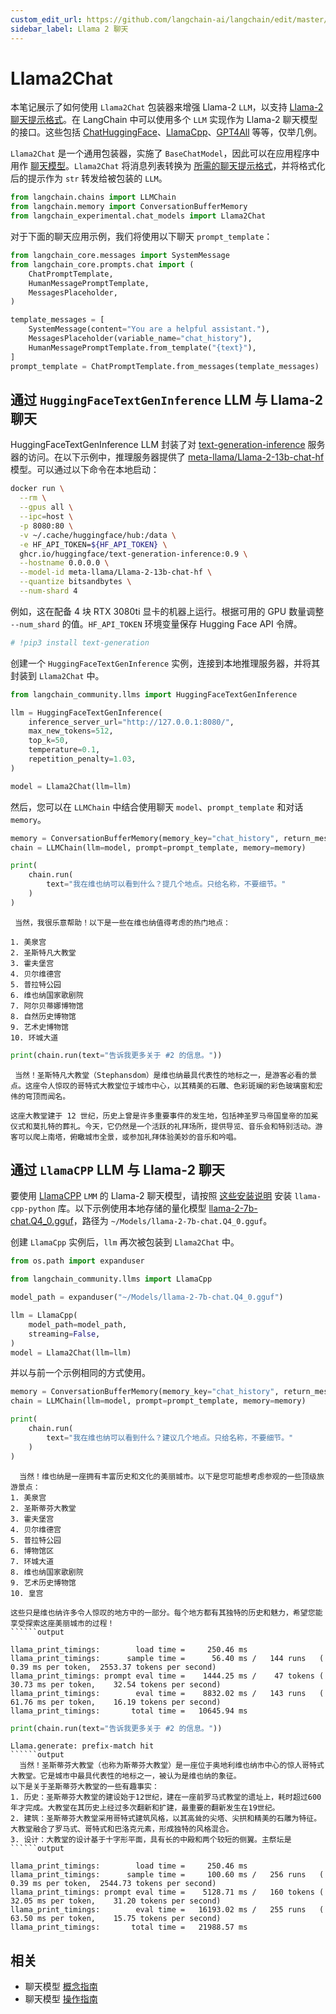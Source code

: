 ```yaml
---
custom_edit_url: https://github.com/langchain-ai/langchain/edit/master/docs/docs/integrations/chat/llama2_chat.ipynb
sidebar_label: Llama 2 聊天
---
```


# Llama2Chat

本笔记展示了如何使用 `Llama2Chat` 包装器来增强 Llama-2 `LLM`，以支持 [Llama-2 聊天提示格式](https://huggingface.co/blog/llama2#how-to-prompt-llama-2)。在 LangChain 中可以使用多个 `LLM` 实现作为 Llama-2 聊天模型的接口。这些包括 [ChatHuggingFace](/docs/integrations/chat/huggingface)、[LlamaCpp](/docs/tutorials/local_rag)、[GPT4All](/docs/integrations/llms/gpt4all) 等等，仅举几例。

`Llama2Chat` 是一个通用包装器，实施了 `BaseChatModel`，因此可以在应用程序中用作 [聊天模型](/docs/how_to#chat-models)。`Llama2Chat` 将消息列表转换为 [所需的聊天提示格式](https://huggingface.co/blog/llama2#how-to-prompt-llama-2)，并将格式化后的提示作为 `str` 转发给被包装的 `LLM`。

```python
from langchain.chains import LLMChain
from langchain.memory import ConversationBufferMemory
from langchain_experimental.chat_models import Llama2Chat
```

对于下面的聊天应用示例，我们将使用以下聊天 `prompt_template`：

```python
from langchain_core.messages import SystemMessage
from langchain_core.prompts.chat import (
    ChatPromptTemplate,
    HumanMessagePromptTemplate,
    MessagesPlaceholder,
)

template_messages = [
    SystemMessage(content="You are a helpful assistant."),
    MessagesPlaceholder(variable_name="chat_history"),
    HumanMessagePromptTemplate.from_template("{text}"),
]
prompt_template = ChatPromptTemplate.from_messages(template_messages)
```

## 通过 `HuggingFaceTextGenInference` LLM 与 Llama-2 聊天

HuggingFaceTextGenInference LLM 封装了对 [text-generation-inference](https://github.com/huggingface/text-generation-inference) 服务器的访问。在以下示例中，推理服务器提供了 [meta-llama/Llama-2-13b-chat-hf](https://huggingface.co/meta-llama/Llama-2-13b-chat-hf) 模型。可以通过以下命令在本地启动：

```bash
docker run \
  --rm \
  --gpus all \
  --ipc=host \
  -p 8080:80 \
  -v ~/.cache/huggingface/hub:/data \
  -e HF_API_TOKEN=${HF_API_TOKEN} \
  ghcr.io/huggingface/text-generation-inference:0.9 \
  --hostname 0.0.0.0 \
  --model-id meta-llama/Llama-2-13b-chat-hf \
  --quantize bitsandbytes \
  --num-shard 4
```

例如，这在配备 4 块 RTX 3080ti 显卡的机器上运行。根据可用的 GPU 数量调整 `--num_shard` 的值。`HF_API_TOKEN` 环境变量保存 Hugging Face API 令牌。

```python
# !pip3 install text-generation
```

创建一个 `HuggingFaceTextGenInference` 实例，连接到本地推理服务器，并将其封装到 `Llama2Chat` 中。

```python
from langchain_community.llms import HuggingFaceTextGenInference

llm = HuggingFaceTextGenInference(
    inference_server_url="http://127.0.0.1:8080/",
    max_new_tokens=512,
    top_k=50,
    temperature=0.1,
    repetition_penalty=1.03,
)

model = Llama2Chat(llm=llm)
```

然后，您可以在 `LLMChain` 中结合使用聊天 `model`、`prompt_template` 和对话 `memory`。

```python
memory = ConversationBufferMemory(memory_key="chat_history", return_messages=True)
chain = LLMChain(llm=model, prompt=prompt_template, memory=memory)
```

```python
print(
    chain.run(
        text="我在维也纳可以看到什么？提几个地点。只给名称，不要细节。"
    )
)
```
```output
 当然，我很乐意帮助！以下是一些在维也纳值得考虑的热门地点：

1. 美泉宫
2. 圣斯特凡大教堂
3. 霍夫堡宫
4. 贝尔维德宫
5. 普拉特公园
6. 维也纳国家歌剧院
7. 阿尔贝蒂娜博物馆
8. 自然历史博物馆
9. 艺术史博物馆
10. 环城大道
```

```python
print(chain.run(text="告诉我更多关于 #2 的信息。"))
```
```output
 当然！圣斯特凡大教堂（Stephansdom）是维也纳最具代表性的地标之一，是游客必看的景点。这座令人惊叹的哥特式大教堂位于城市中心，以其精美的石雕、色彩斑斓的彩色玻璃窗和宏伟的穹顶而闻名。

这座大教堂建于 12 世纪，历史上曾是许多重要事件的发生地，包括神圣罗马帝国皇帝的加冕仪式和莫扎特的葬礼。今天，它仍然是一个活跃的礼拜场所，提供导览、音乐会和特别活动。游客可以爬上南塔，俯瞰城市全景，或参加礼拜体验美妙的音乐和吟唱。
```

## 通过 `LlamaCPP` LLM 与 Llama-2 聊天

要使用 [LlamaCPP](/docs/integrations/llms/llamacpp) `LMM` 的 Llama-2 聊天模型，请按照 [这些安装说明](/docs/integrations/llms/llamacpp#installation) 安装 `llama-cpp-python` 库。以下示例使用本地存储的量化模型 [llama-2-7b-chat.Q4_0.gguf](https://huggingface.co/TheBloke/Llama-2-7b-Chat-GGUF/resolve/main/llama-2-7b-chat.Q4_0.gguf)，路径为 `~/Models/llama-2-7b-chat.Q4_0.gguf`。

创建 `LlamaCpp` 实例后，`llm` 再次被包装到 `Llama2Chat` 中。

```python
from os.path import expanduser

from langchain_community.llms import LlamaCpp

model_path = expanduser("~/Models/llama-2-7b-chat.Q4_0.gguf")

llm = LlamaCpp(
    model_path=model_path,
    streaming=False,
)
model = Llama2Chat(llm=llm)
```

并以与前一个示例相同的方式使用。

```python
memory = ConversationBufferMemory(memory_key="chat_history", return_messages=True)
chain = LLMChain(llm=model, prompt=prompt_template, memory=memory)
```

```python
print(
    chain.run(
        text="我在维也纳可以看到什么？建议几个地点。只给名称，不要细节。"
    )
)
```
```output
  当然！维也纳是一座拥有丰富历史和文化的美丽城市。以下是您可能想考虑参观的一些顶级旅游景点：
1. 美泉宫
2. 圣斯蒂芬大教堂
3. 霍夫堡宫
4. 贝尔维德宫
5. 普拉特公园
6. 博物馆区
7. 环城大道
8. 维也纳国家歌剧院
9. 艺术历史博物馆
10. 皇宫

这些只是维也纳许多令人惊叹的地方中的一部分。每个地方都有其独特的历史和魅力，希望您能享受探索这座美丽城市的过程！
``````output

llama_print_timings:        load time =     250.46 ms
llama_print_timings:      sample time =      56.40 ms /   144 runs   (    0.39 ms per token,  2553.37 tokens per second)
llama_print_timings: prompt eval time =    1444.25 ms /    47 tokens (   30.73 ms per token,    32.54 tokens per second)
llama_print_timings:        eval time =    8832.02 ms /   143 runs   (   61.76 ms per token,    16.19 tokens per second)
llama_print_timings:       total time =   10645.94 ms
```

```python
print(chain.run(text="告诉我更多关于 #2 的信息。"))
```
```output
Llama.generate: prefix-match hit
``````output
  当然！圣斯蒂芬大教堂（也称为斯蒂芬大教堂）是一座位于奥地利维也纳市中心的惊人哥特式大教堂。它是城市中最具代表性的地标之一，被认为是维也纳的象征。
以下是关于圣斯蒂芬大教堂的一些有趣事实：
1. 历史：圣斯蒂芬大教堂的建设始于12世纪，建在一座前罗马式教堂的遗址上，耗时超过600年才完成。大教堂在其历史上经过多次翻新和扩建，最重要的翻新发生在19世纪。
2. 建筑：圣斯蒂芬大教堂采用哥特式建筑风格，以其高耸的尖塔、尖拱和精美的石雕为特征。大教堂融合了罗马式、哥特式和巴洛克元素，形成独特的风格混合。
3. 设计：大教堂的设计基于十字形平面，具有长的中殿和两个较短的侧翼。主祭坛是
``````output

llama_print_timings:        load time =     250.46 ms
llama_print_timings:      sample time =     100.60 ms /   256 runs   (    0.39 ms per token,  2544.73 tokens per second)
llama_print_timings: prompt eval time =    5128.71 ms /   160 tokens (   32.05 ms per token,    31.20 tokens per second)
llama_print_timings:        eval time =   16193.02 ms /   255 runs   (   63.50 ms per token,    15.75 tokens per second)
llama_print_timings:       total time =   21988.57 ms
```

## 相关

- 聊天模型 [概念指南](/docs/concepts/#chat-models)
- 聊天模型 [操作指南](/docs/how_to/#chat-models)